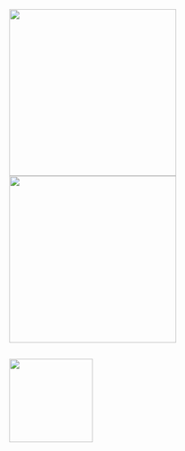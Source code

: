
<div>
  <img height="300px" src="https://github-readme-stats.vercel.app/api?username=Rodri10s&show_icons=true&theme=maroongold"/>
  <img height="300px" src="https://github-readme-stats.vercel.app/api/top-langs/?username=Rodri10s&layout=compact&show_icons=true&theme=maroongold"/>
</div>

## 
<div>
 <img src="https://media.giphy.com/media/Godtj62ewycxy/giphy.gif" width="150px"/>
</div>
